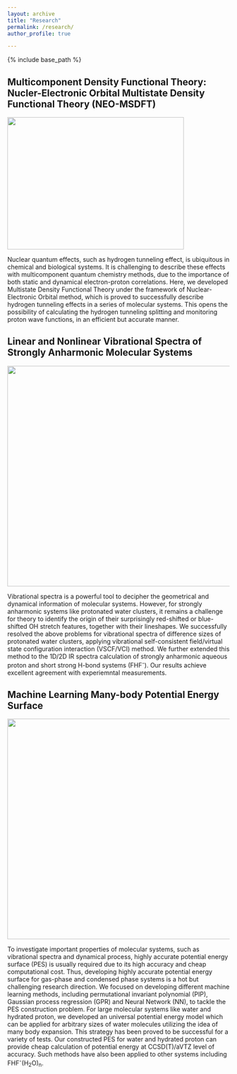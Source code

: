 ```yaml
---
layout: archive
title: "Research"
permalink: /research/
author_profile: true

---
```

{% include base_path %}

Multicomponent Density Functional Theory: Nucler-Electronic Orbital Multistate Density Functional Theory (NEO-MSDFT)
------
<img src="https://user-images.githubusercontent.com/57276712/130341918-68cb0d40-c61c-498f-b4ca-246e3a1496b1.png" width="400" height="300" />

Nuclear quantum effects, such as hydrogen tunneling effect, is ubiquitous in chemical and biological systems. It is challenging to describe these effects with multicomponent quantum chemistry methods, due to the importance of both static and dynamical electron-proton correlations. Here, we developed Multistate Density Functional Theory under the framework of Nuclear-Electronic Orbital method, which is proved to successfully describe hydrogen tunneling effects in a series of molecular systems. This opens the possibility of calculating the hydrogen tunneling splitting and monitoring proton wave functions, in an efficient but accurate manner.

Linear and Nonlinear Vibrational Spectra of Strongly Anharmonic Molecular Systems 
------
<img src="https://user-images.githubusercontent.com/57276712/130343885-5fde8d5b-2d6e-4511-9b25-ee6831af358e.png" width="800" height="500" />

Vibrational spectra is a powerful tool to decipher the geometrical and dynamical information of molecular systems. However, for strongly anharmonic systems like protonated water clusters, it remains a challenge for theory to identify the origin of their surprisingly red-shifted or blue-shifted OH stretch features, together with their lineshapes. We successfully resolved the above problems for vibrational spectra of difference sizes of protonated water clusters, applying vibrational self-consistent field/virtual state configuration interaction (VSCF/VCI) method. We further extended this method to the 1D/2D IR spectra calculation of strongly anharmonic aqueous proton and short strong H-bond systems (FHF<sup>-</sup>). Our results achieve excellent agreement with experiemntal measurements.

Machine Learning Many-body Potential Energy Surface
------
<img src="https://user-images.githubusercontent.com/57276712/130343806-794195e1-2416-4328-b679-9f035b7a1f4e.png" width="1000" height="500" />

To investigate important properties of molecular systems, such as vibrational spectra and dynamical process, highly accurate potential energy surface (PES) is usually required due to its high accuracy and cheap computational cost. Thus, developing highly accurate potential energy surface for gas-phase and condensed phase systems is a hot but challenging research direction. We focused on developing different machine learning methods, including permutational invariant polynomial (PIP), Gaussian process regression (GPR) and Neural Network (NN), to tackle the PES construction problem. For large molecular systems like water and hydrated proton, we developed an universal potential energy model which can be applied for arbitrary sizes of water molecules utilizing the idea of many body expansion. This strategy has been proved to be successful for a variety of tests. Our constructed PES for water and hydrated proton can provide cheap calculation of potential energy at CCSD(T)/aVTZ level of accuracy. Such methods have also been applied to other systems including FHF<sup>-</sup>(H<sub>2</sub>O)<sub>n</sub>. 

